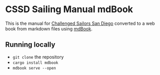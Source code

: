 # CSSD Sailing Manual mdBook

This is the manual for [Challenged Sailors San Diego](https://www.challengedsailors.org/) converted to a web book from markdown files using [mdBook](https://rust-lang.github.io/mdBook/).

## Running locally

- `git clone` the repository
- `cargo install mdbook`
- `mdbook serve --open`
